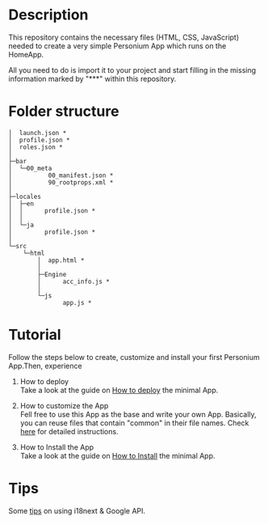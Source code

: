 # Description  
This repository contains the necessary files (HTML, CSS, JavaScript) needed to create a very simple Personium App which runs on the HomeApp.

All you need to do is import it to your project and start filling in the missing information marked by "***" within this repository.  

# Folder structure  

    │  launch.json *
    │  profile.json *
    │  roles.json *
    │  
    ├─bar
    │  └─00_meta
    │          00_manifest.json *
    │          90_rootprops.xml *
    │      
    ├─locales
    │  ├─en
    │  │      profile.json *
    │  │      
    │  └─ja
    │         profile.json *
    │          
    └─src
        └─html
            │  app.html *
            │  
            ├─Engine
            │      acc_info.js *
            │      
            └─js
                   app.js *



# Tutorial  
Follow the steps below to create, customize and install your first Personium App.Then, experience
1. How to deploy  
Take a look at the guide on [How to deploy](doc/HowToDeploy.md) the minimal App.  

1. How to customize the App  
Fell free to use this App as the base and write your own App. Basically, you can reuse files that contain "common" in their file names. Check [here](doc/Customizations.md) for detailed instructions.  

1. How to Install the App  
Take a look at the guide on [How to Install](doc/HowToInstallApp.md) the minimal App.

# Tips  
Some [tips](doc/Tips.md) on using i18next & Google API.    

